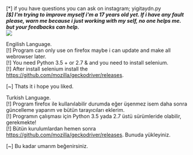 [*] if you have questions you can ask on instagram; yigitaydn.py </br>
***[$] I'm trying to improve myself i'm a 17 years old yet. If i have any fault please, warn me because i just working with my self, no one helps me. but your feedbacks can help.*** </br>
![](https://thumbs.gfycat.com/MediumFailingHornedtoad-size_restricted.gif) </br>

Engilish Language. </br>
[!] Program can only use on firefox maybe i can update and make all webrowser later. </br>
[!] You need Python 3.5 + or 2.7 & and you need to install selenium. </br>
[!] After install selenium install the https://github.com/mozilla/geckodriver/releases. </br>

[~] Thats it i hope you liked.</br>

Turkish Language.</br>
[!] Program firefox ile kullanılabilir durumda eğer üşenmez isem daha sonra güncelleme yaparım ve bütün tarayıcıları eklerim.</br>
[!] Programın çalışması için Python 3.5 yada 2.7 üstü sürümleride olabilir, gerekmekte!</br>
[!] Bütün kurulumlardan hemen sonra https://github.com/mozilla/geckodriver/releases. Bunuda yükleyiniz.</br>

[~] Bu kadar umarım beğenirsiniz.</br>
